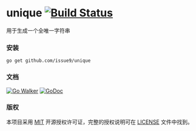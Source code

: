 unique [![Build Status](https://travis-ci.org/issue9/unique.svg?branch=master)](https://travis-ci.org/issue9/unique)
======


用于生成一个全唯一字符串

### 安装

```shell
go get github.com/issue9/unique
```


### 文档

[![Go Walker](https://gowalker.org/api/v1/badge)](https://gowalker.org/github.com/issue9/unique)
[![GoDoc](https://godoc.org/github.com/issue9/unique?status.svg)](https://godoc.org/github.com/issue9/unique)


### 版权

本项目采用 [MIT](https://opensource.org/licenses/MIT) 开源授权许可证，完整的授权说明可在 [LICENSE](LICENSE) 文件中找到。
